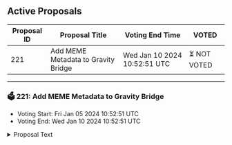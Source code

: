 ## Active Proposals

| Proposal ID | Proposal Title | Voting End Time | VOTED |
|-------------|----------------|-----------------|-------|
| 221 | Add MEME Metadata to Gravity Bridge | Wed Jan 10 2024 10:52:51 UTC | ⏳ NOT VOTED |

---

### 🗳 221: Add MEME Metadata to Gravity Bridge
- Voting Start: Fri Jan 05 2024 10:52:51 UTC
- Voting End: Wed Jan 10 2024 10:52:51 UTC

<details>
<summary>Proposal Text</summary>
 
This proposal connects the MEME token from MEME Network to the Gravity Bridge. If accepted, it would establish metadata for the IBC denom ibc/0EB6D5E44D1587D12E222C1155181884098202F56263795259C53536D07C2E65. This metadata would then be usable to deploy an ERC20 representation on Ethereum for the MEME token. Voters should verify that the ibc hash is on channel-149, that this channel matches the forwarding proposal submitted at the same time, and that the denom trace is for the correct token. This can be done using gravity query ibc-transfer denom-trace ibc/0EB6D5E44D1587D12E222C1155181884098202F56263795259C53536D07C2E65. nn For more about MEME Network see https://commonwealth.im/gravity-bridge/discussion/13611-meme-network-proposal-for-gravity-bridge and https://memenetwork.io
</details>
